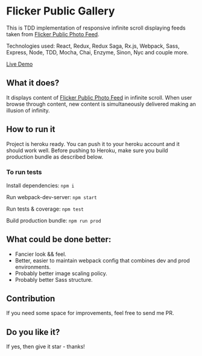 # Flicker Public Gallery

This is TDD implementation of responsive infinite scroll displaying feeds taken from [Flicker Public Photo Feed](https://www.flickr.com/services/feeds/docs/photos_public/).

Technologies used: React, Redux, Redux Saga, Rx.js, Webpack, Sass, Express, Node, TDD, Mocha, Chai, Enzyme, Sinon, Nyc and couple more.

[Live Demo](https://flickr-public-gallery.herokuapp.com)

## What it does?

It displays content of [Flicker Public Photo Feed](https://www.flickr.com/services/feeds/docs/photos_public/) in infinite scroll. When user browse through content, new content is simultaneously delivered making an illusion of infinity.

## How to run it

Project is heroku ready. You can push it to your heroku account and it should work well. Before pushing to Heroku, make sure you build production bundle as described below.

### To run tests

Install dependencies:
```npm i```

Run webpack-dev-server:
``` npm start ```

Run tests & coverage:
``` npm test ```

Build production bundle:
``` npm run prod ```

## What could be done better:

* Fancier look && feel.
* Better, easier to maintain webpack config that combines dev and prod environments.
* Probably better image scaling policy.
* Probably better Sass structure.

## Contribution

If you need some space for improvements, feel free to send me PR.

## Do you like it?

If yes, then give it star - thanks!
